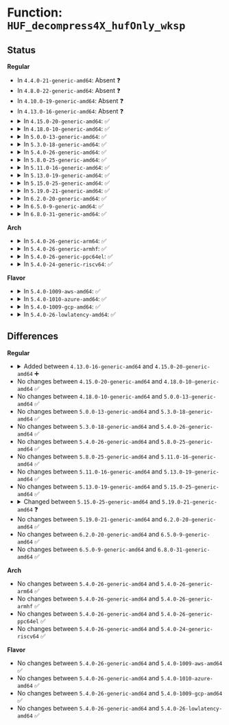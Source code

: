 # Function: <code>HUF_decompress4X_hufOnly_wksp</code>

## Status
<b>Regular</b>
<ul>
<li>
In <code>4.4.0-21-generic-amd64</code>: Absent ❓
</li>
<li>
In <code>4.8.0-22-generic-amd64</code>: Absent ❓
</li>
<li>
In <code>4.10.0-19-generic-amd64</code>: Absent ❓
</li>
<li>
In <code>4.13.0-16-generic-amd64</code>: Absent ❓
</li>
<li>
<details>
<summary>In <code>4.15.0-20-generic-amd64</code>: ✅</summary>

```c
size_t HUF_decompress4X_hufOnly_wksp(HUF_DTable * dctx, void * dst, size_t dstSize, const void * cSrc, size_t cSrcSize, void * workspace, size_t workspaceSize)
```

```json
{
  "name": "HUF_decompress4X_hufOnly_wksp",
  "collision_type": "Unique Global",
  "inline_type": "No",
  "funcs": [
    {
      "addr": 18446744071583763152,
      "name": "HUF_decompress4X_hufOnly_wksp",
      "external": true,
      "loc": "lib/zstd/huf_decompress.c:924",
      "file": "lib/zstd/huf_decompress.c",
      "inline": "seen, unknown",
      "caller_inline": [],
      "caller_func": [
        "lib/zstd/decompress.c:ZSTD_decompressContinue",
        "lib/zstd/decompress.c:ZSTD_decompressBlock"
      ]
    }
  ],
  "symbols": [
    {
      "addr": 18446744071583763152,
      "name": "HUF_decompress4X_hufOnly_wksp",
      "section": ".text",
      "bind": "STB_GLOBAL",
      "size": 298
    }
  ]
}
```
</details>
</li>
<li>
<details>
<summary>In <code>4.18.0-10-generic-amd64</code>: ✅</summary>

```c
size_t HUF_decompress4X_hufOnly_wksp(HUF_DTable * dctx, void * dst, size_t dstSize, const void * cSrc, size_t cSrcSize, void * workspace, size_t workspaceSize)
```

```json
{
  "name": "HUF_decompress4X_hufOnly_wksp",
  "collision_type": "Unique Global",
  "inline_type": "No",
  "funcs": [
    {
      "addr": 18446744071583978784,
      "name": "HUF_decompress4X_hufOnly_wksp",
      "external": true,
      "loc": "lib/zstd/huf_decompress.c:924",
      "file": "lib/zstd/huf_decompress.c",
      "inline": "seen, unknown",
      "caller_inline": [],
      "caller_func": [
        "lib/zstd/decompress.c:ZSTD_decodeLiteralsBlock"
      ]
    }
  ],
  "symbols": [
    {
      "addr": 18446744071583978784,
      "name": "HUF_decompress4X_hufOnly_wksp",
      "section": ".text",
      "bind": "STB_GLOBAL",
      "size": 296
    }
  ]
}
```
</details>
</li>
<li>
<details>
<summary>In <code>5.0.0-13-generic-amd64</code>: ✅</summary>

```c
size_t HUF_decompress4X_hufOnly_wksp(HUF_DTable * dctx, void * dst, size_t dstSize, const void * cSrc, size_t cSrcSize, void * workspace, size_t workspaceSize)
```

```json
{
  "name": "HUF_decompress4X_hufOnly_wksp",
  "collision_type": "Unique Global",
  "inline_type": "No",
  "funcs": [
    {
      "addr": 18446744071584059920,
      "name": "HUF_decompress4X_hufOnly_wksp",
      "external": true,
      "loc": "lib/zstd/huf_decompress.c:924",
      "file": "lib/zstd/huf_decompress.c",
      "inline": "seen, unknown",
      "caller_inline": [],
      "caller_func": [
        "lib/zstd/decompress.c:ZSTD_decodeLiteralsBlock"
      ]
    }
  ],
  "symbols": [
    {
      "addr": 18446744071584059920,
      "name": "HUF_decompress4X_hufOnly_wksp",
      "section": ".text",
      "bind": "STB_GLOBAL",
      "size": 296
    }
  ]
}
```
</details>
</li>
<li>
<details>
<summary>In <code>5.3.0-18-generic-amd64</code>: ✅</summary>

```c
size_t HUF_decompress4X_hufOnly_wksp(HUF_DTable * dctx, void * dst, size_t dstSize, const void * cSrc, size_t cSrcSize, void * workspace, size_t workspaceSize)
```

```json
{
  "name": "HUF_decompress4X_hufOnly_wksp",
  "collision_type": "Unique Global",
  "inline_type": "No",
  "funcs": [
    {
      "addr": 18446744071584245808,
      "name": "HUF_decompress4X_hufOnly_wksp",
      "external": true,
      "loc": "lib/zstd/huf_decompress.c:924",
      "file": "lib/zstd/huf_decompress.c",
      "inline": "seen, unknown",
      "caller_inline": [],
      "caller_func": [
        "lib/zstd/decompress.c:ZSTD_decompressBlock",
        "lib/zstd/decompress.c:ZSTD_decodeLiteralsBlock"
      ]
    }
  ],
  "symbols": [
    {
      "addr": 18446744071584245808,
      "name": "HUF_decompress4X_hufOnly_wksp",
      "section": ".text",
      "bind": "STB_GLOBAL",
      "size": 317
    }
  ]
}
```
</details>
</li>
<li>
<details>
<summary>In <code>5.4.0-26-generic-amd64</code>: ✅</summary>

```c
size_t HUF_decompress4X_hufOnly_wksp(HUF_DTable * dctx, void * dst, size_t dstSize, const void * cSrc, size_t cSrcSize, void * workspace, size_t workspaceSize)
```

```json
{
  "name": "HUF_decompress4X_hufOnly_wksp",
  "collision_type": "Unique Global",
  "inline_type": "No",
  "funcs": [
    {
      "addr": 18446744071584380608,
      "name": "HUF_decompress4X_hufOnly_wksp",
      "external": true,
      "loc": "lib/zstd/huf_decompress.c:924",
      "file": "lib/zstd/huf_decompress.c",
      "inline": "seen, unknown",
      "caller_inline": [],
      "caller_func": [
        "lib/zstd/decompress.c:ZSTD_decompressBlock",
        "lib/zstd/decompress.c:ZSTD_decodeLiteralsBlock"
      ]
    }
  ],
  "symbols": [
    {
      "addr": 18446744071584380608,
      "name": "HUF_decompress4X_hufOnly_wksp",
      "section": ".text",
      "bind": "STB_GLOBAL",
      "size": 317
    }
  ]
}
```
</details>
</li>
<li>
<details>
<summary>In <code>5.8.0-25-generic-amd64</code>: ✅</summary>

```c
size_t HUF_decompress4X_hufOnly_wksp(HUF_DTable * dctx, void * dst, size_t dstSize, const void * cSrc, size_t cSrcSize, void * workspace, size_t workspaceSize)
```

```json
{
  "name": "HUF_decompress4X_hufOnly_wksp",
  "collision_type": "Unique Global",
  "inline_type": "No",
  "funcs": [
    {
      "addr": 18446744071584952288,
      "name": "HUF_decompress4X_hufOnly_wksp",
      "external": true,
      "loc": "lib/zstd/huf_decompress.c:924",
      "file": "lib/zstd/huf_decompress.c",
      "inline": "seen, unknown",
      "caller_inline": [],
      "caller_func": [
        "lib/zstd/decompress.c:ZSTD_decodeLiteralsBlock"
      ]
    }
  ],
  "symbols": [
    {
      "addr": 18446744071584952288,
      "name": "HUF_decompress4X_hufOnly_wksp",
      "section": ".text",
      "bind": "STB_GLOBAL",
      "size": 317
    }
  ]
}
```
</details>
</li>
<li>
<details>
<summary>In <code>5.11.0-16-generic-amd64</code>: ✅</summary>

```c
size_t HUF_decompress4X_hufOnly_wksp(HUF_DTable * dctx, void * dst, size_t dstSize, const void * cSrc, size_t cSrcSize, void * workspace, size_t workspaceSize)
```

```json
{
  "name": "HUF_decompress4X_hufOnly_wksp",
  "collision_type": "Unique Global",
  "inline_type": "No",
  "funcs": [
    {
      "addr": 18446744071585074192,
      "name": "HUF_decompress4X_hufOnly_wksp",
      "external": true,
      "loc": "lib/zstd/huf_decompress.c:924",
      "file": "lib/zstd/huf_decompress.c",
      "inline": "seen, unknown",
      "caller_inline": [],
      "caller_func": [
        "lib/zstd/decompress.c:ZSTD_decodeLiteralsBlock"
      ]
    }
  ],
  "symbols": [
    {
      "addr": 18446744071585074192,
      "name": "HUF_decompress4X_hufOnly_wksp",
      "section": ".text",
      "bind": "STB_GLOBAL",
      "size": 322
    }
  ]
}
```
</details>
</li>
<li>
<details>
<summary>In <code>5.13.0-19-generic-amd64</code>: ✅</summary>

```c
size_t HUF_decompress4X_hufOnly_wksp(HUF_DTable * dctx, void * dst, size_t dstSize, const void * cSrc, size_t cSrcSize, void * workspace, size_t workspaceSize)
```

```json
{
  "name": "HUF_decompress4X_hufOnly_wksp",
  "collision_type": "Unique Global",
  "inline_type": "No",
  "funcs": [
    {
      "addr": 18446744071584949472,
      "name": "HUF_decompress4X_hufOnly_wksp",
      "external": true,
      "loc": "lib/zstd/huf_decompress.c:924",
      "file": "lib/zstd/huf_decompress.c",
      "inline": "seen, unknown",
      "caller_inline": [],
      "caller_func": [
        "lib/zstd/decompress.c:ZSTD_decodeLiteralsBlock"
      ]
    }
  ],
  "symbols": [
    {
      "addr": 18446744071584949472,
      "name": "HUF_decompress4X_hufOnly_wksp",
      "section": ".text",
      "bind": "STB_GLOBAL",
      "size": 322
    }
  ]
}
```
</details>
</li>
<li>
<details>
<summary>In <code>5.15.0-25-generic-amd64</code>: ✅</summary>

```c
size_t HUF_decompress4X_hufOnly_wksp(HUF_DTable * dctx, void * dst, size_t dstSize, const void * cSrc, size_t cSrcSize, void * workspace, size_t workspaceSize)
```

```json
{
  "name": "HUF_decompress4X_hufOnly_wksp",
  "collision_type": "Unique Global",
  "inline_type": "No",
  "funcs": [
    {
      "addr": 18446744071585385936,
      "name": "HUF_decompress4X_hufOnly_wksp",
      "external": true,
      "loc": "lib/zstd/huf_decompress.c:924",
      "file": "lib/zstd/huf_decompress.c",
      "inline": "seen, unknown",
      "caller_inline": [],
      "caller_func": [
        "lib/zstd/decompress.c:ZSTD_decodeLiteralsBlock"
      ]
    }
  ],
  "symbols": [
    {
      "addr": 18446744071585385936,
      "name": "HUF_decompress4X_hufOnly_wksp",
      "section": ".text",
      "bind": "STB_GLOBAL",
      "size": 591
    }
  ]
}
```
</details>
</li>
<li>
<details>
<summary>In <code>5.19.0-21-generic-amd64</code>: ✅</summary>

```c
size_t HUF_decompress4X_hufOnly_wksp(HUF_DTable * dctx, void * dst, size_t dstSize, const void * cSrc, size_t cSrcSize, void * workSpace, size_t wkspSize)
```

```json
{
  "name": "HUF_decompress4X_hufOnly_wksp",
  "collision_type": "Unique Global",
  "inline_type": "No",
  "funcs": [
    {
      "addr": 18446744071586512640,
      "name": "HUF_decompress4X_hufOnly_wksp",
      "external": true,
      "loc": "lib/zstd/decompress/huf_decompress.c:1080",
      "file": "lib/zstd/decompress/huf_decompress.c",
      "inline": "seen, unknown",
      "caller_inline": [],
      "caller_func": []
    }
  ],
  "symbols": [
    {
      "addr": 18446744071586512640,
      "name": "HUF_decompress4X_hufOnly_wksp",
      "section": ".text",
      "bind": "STB_GLOBAL",
      "size": 303
    }
  ]
}
```
</details>
</li>
<li>
<details>
<summary>In <code>6.2.0-20-generic-amd64</code>: ✅</summary>

```c
size_t HUF_decompress4X_hufOnly_wksp(HUF_DTable * dctx, void * dst, size_t dstSize, const void * cSrc, size_t cSrcSize, void * workSpace, size_t wkspSize)
```

```json
{
  "name": "HUF_decompress4X_hufOnly_wksp",
  "collision_type": "Unique Global",
  "inline_type": "No",
  "funcs": [
    {
      "addr": 18446744071587708928,
      "name": "HUF_decompress4X_hufOnly_wksp",
      "external": true,
      "loc": "lib/zstd/decompress/huf_decompress.c:1614",
      "file": "lib/zstd/decompress/huf_decompress.c",
      "inline": "seen, unknown",
      "caller_inline": [],
      "caller_func": []
    }
  ],
  "symbols": [
    {
      "addr": 18446744071587708928,
      "name": "HUF_decompress4X_hufOnly_wksp",
      "section": ".text",
      "bind": "STB_GLOBAL",
      "size": 290
    }
  ]
}
```
</details>
</li>
<li>
<details>
<summary>In <code>6.5.0-9-generic-amd64</code>: ✅</summary>

```c
size_t HUF_decompress4X_hufOnly_wksp(HUF_DTable * dctx, void * dst, size_t dstSize, const void * cSrc, size_t cSrcSize, void * workSpace, size_t wkspSize)
```

```json
{
  "name": "HUF_decompress4X_hufOnly_wksp",
  "collision_type": "Unique Global",
  "inline_type": "No",
  "funcs": [
    {
      "addr": 18446744071587974496,
      "name": "HUF_decompress4X_hufOnly_wksp",
      "external": true,
      "loc": "lib/zstd/decompress/huf_decompress.c:1614",
      "file": "lib/zstd/decompress/huf_decompress.c",
      "inline": "seen, unknown",
      "caller_inline": [],
      "caller_func": []
    }
  ],
  "symbols": [
    {
      "addr": 18446744071587974496,
      "name": "HUF_decompress4X_hufOnly_wksp",
      "section": ".text",
      "bind": "STB_GLOBAL",
      "size": 290
    }
  ]
}
```
</details>
</li>
<li>
<details>
<summary>In <code>6.8.0-31-generic-amd64</code>: ✅</summary>

```c
size_t HUF_decompress4X_hufOnly_wksp(HUF_DTable * dctx, void * dst, size_t dstSize, const void * cSrc, size_t cSrcSize, void * workSpace, size_t wkspSize)
```

```json
{
  "name": "HUF_decompress4X_hufOnly_wksp",
  "collision_type": "Unique Global",
  "inline_type": "No",
  "funcs": [
    {
      "addr": 18446744071588309280,
      "name": "HUF_decompress4X_hufOnly_wksp",
      "external": true,
      "loc": "lib/zstd/decompress/huf_decompress.c:1614",
      "file": "lib/zstd/decompress/huf_decompress.c",
      "inline": "seen, unknown",
      "caller_inline": [],
      "caller_func": []
    }
  ],
  "symbols": [
    {
      "addr": 18446744071588309280,
      "name": "HUF_decompress4X_hufOnly_wksp",
      "section": ".text",
      "bind": "STB_GLOBAL",
      "size": 290
    }
  ]
}
```
</details>
</li>
</ul>
<b>Arch</b>
<ul>
<li>
<details>
<summary>In <code>5.4.0-26-generic-arm64</code>: ✅</summary>

```c
size_t HUF_decompress4X_hufOnly_wksp(HUF_DTable * dctx, void * dst, size_t dstSize, const void * cSrc, size_t cSrcSize, void * workspace, size_t workspaceSize)
```

```json
{
  "name": "HUF_decompress4X_hufOnly_wksp",
  "collision_type": "Unique Global",
  "inline_type": "No",
  "funcs": [
    {
      "addr": 18446603336496265464,
      "name": "HUF_decompress4X_hufOnly_wksp",
      "external": true,
      "loc": "lib/zstd/huf_decompress.c:924",
      "file": "lib/zstd/huf_decompress.c",
      "inline": "seen, unknown",
      "caller_inline": [],
      "caller_func": [
        "lib/zstd/decompress.c:ZSTD_decompressBlock",
        "lib/zstd/decompress.c:ZSTD_decodeLiteralsBlock"
      ]
    }
  ],
  "symbols": [
    {
      "addr": 18446603336496265464,
      "name": "HUF_decompress4X_hufOnly_wksp",
      "section": ".text",
      "bind": "STB_GLOBAL",
      "size": 380
    }
  ]
}
```
</details>
</li>
<li>
<details>
<summary>In <code>5.4.0-26-generic-armhf</code>: ✅</summary>

```c
size_t HUF_decompress4X_hufOnly_wksp(HUF_DTable * dctx, void * dst, size_t dstSize, const void * cSrc, size_t cSrcSize, void * workspace, size_t workspaceSize)
```

```json
{
  "name": "HUF_decompress4X_hufOnly_wksp",
  "collision_type": "Unique Global",
  "inline_type": "No",
  "funcs": [
    {
      "addr": 3229608284,
      "name": "HUF_decompress4X_hufOnly_wksp",
      "external": true,
      "loc": "lib/zstd/huf_decompress.c:924",
      "file": "lib/zstd/huf_decompress.c",
      "inline": "seen, unknown",
      "caller_inline": [],
      "caller_func": [
        "lib/zstd/decompress.c:ZSTD_decompressBlock",
        "lib/zstd/decompress.c:ZSTD_decodeLiteralsBlock"
      ]
    }
  ],
  "symbols": [
    {
      "addr": 3229608284,
      "name": "HUF_decompress4X_hufOnly_wksp",
      "section": ".text",
      "bind": "STB_GLOBAL",
      "size": 328
    }
  ]
}
```
</details>
</li>
<li>
<details>
<summary>In <code>5.4.0-26-generic-ppc64el</code>: ✅</summary>

```c
size_t HUF_decompress4X_hufOnly_wksp(HUF_DTable * dctx, void * dst, size_t dstSize, const void * cSrc, size_t cSrcSize, void * workspace, size_t workspaceSize)
```

```json
{
  "name": "HUF_decompress4X_hufOnly_wksp",
  "collision_type": "Unique Global",
  "inline_type": "No",
  "funcs": [
    {
      "addr": 13835058055290564960,
      "name": "HUF_decompress4X_hufOnly_wksp",
      "external": true,
      "loc": "lib/zstd/huf_decompress.c:924",
      "file": "lib/zstd/huf_decompress.c",
      "inline": "seen, unknown",
      "caller_inline": [],
      "caller_func": [
        "lib/zstd/decompress.c:ZSTD_decompressBlock",
        "lib/zstd/decompress.c:ZSTD_decodeLiteralsBlock"
      ]
    }
  ],
  "symbols": [
    {
      "addr": 13835058055290564960,
      "name": "HUF_decompress4X_hufOnly_wksp",
      "section": ".text",
      "bind": "STB_GLOBAL",
      "size": 520
    }
  ]
}
```
</details>
</li>
<li>
<details>
<summary>In <code>5.4.0-24-generic-riscv64</code>: ✅</summary>

```c
size_t HUF_decompress4X_hufOnly_wksp(HUF_DTable * dctx, void * dst, size_t dstSize, const void * cSrc, size_t cSrcSize, void * workspace, size_t workspaceSize)
```

```json
{
  "name": "HUF_decompress4X_hufOnly_wksp",
  "collision_type": "Unique Global",
  "inline_type": "No",
  "funcs": [
    {
      "addr": 18446743936275322068,
      "name": "HUF_decompress4X_hufOnly_wksp",
      "external": true,
      "loc": "lib/zstd/huf_decompress.c:924",
      "file": "lib/zstd/huf_decompress.c",
      "inline": "seen, unknown",
      "caller_inline": [],
      "caller_func": [
        "lib/zstd/decompress.c:ZSTD_decompressBlock",
        "lib/zstd/decompress.c:ZSTD_decodeLiteralsBlock"
      ]
    }
  ],
  "symbols": [
    {
      "addr": 18446743936275322068,
      "name": "HUF_decompress4X_hufOnly_wksp",
      "section": ".text",
      "bind": "STB_GLOBAL",
      "size": 270
    }
  ]
}
```
</details>
</li>
</ul>
<b>Flavor</b>
<ul>
<li>
<details>
<summary>In <code>5.4.0-1009-aws-amd64</code>: ✅</summary>

```c
size_t HUF_decompress4X_hufOnly_wksp(HUF_DTable * dctx, void * dst, size_t dstSize, const void * cSrc, size_t cSrcSize, void * workspace, size_t workspaceSize)
```

```json
{
  "name": "HUF_decompress4X_hufOnly_wksp",
  "collision_type": "Unique Global",
  "inline_type": "No",
  "funcs": [
    {
      "addr": 18446744071584349344,
      "name": "HUF_decompress4X_hufOnly_wksp",
      "external": true,
      "loc": "lib/zstd/huf_decompress.c:924",
      "file": "lib/zstd/huf_decompress.c",
      "inline": "seen, unknown",
      "caller_inline": [],
      "caller_func": [
        "lib/zstd/decompress.c:ZSTD_decompressBlock",
        "lib/zstd/decompress.c:ZSTD_decodeLiteralsBlock"
      ]
    }
  ],
  "symbols": [
    {
      "addr": 18446744071584349344,
      "name": "HUF_decompress4X_hufOnly_wksp",
      "section": ".text",
      "bind": "STB_GLOBAL",
      "size": 317
    }
  ]
}
```
</details>
</li>
<li>
<details>
<summary>In <code>5.4.0-1010-azure-amd64</code>: ✅</summary>

```c
size_t HUF_decompress4X_hufOnly_wksp(HUF_DTable * dctx, void * dst, size_t dstSize, const void * cSrc, size_t cSrcSize, void * workspace, size_t workspaceSize)
```

```json
{
  "name": "HUF_decompress4X_hufOnly_wksp",
  "collision_type": "Unique Global",
  "inline_type": "No",
  "funcs": [
    {
      "addr": 18446744071584284544,
      "name": "HUF_decompress4X_hufOnly_wksp",
      "external": true,
      "loc": "lib/zstd/huf_decompress.c:924",
      "file": "lib/zstd/huf_decompress.c",
      "inline": "seen, unknown",
      "caller_inline": [],
      "caller_func": [
        "lib/zstd/decompress.c:ZSTD_decompressBlock",
        "lib/zstd/decompress.c:ZSTD_decodeLiteralsBlock"
      ]
    }
  ],
  "symbols": [
    {
      "addr": 18446744071584284544,
      "name": "HUF_decompress4X_hufOnly_wksp",
      "section": ".text",
      "bind": "STB_GLOBAL",
      "size": 317
    }
  ]
}
```
</details>
</li>
<li>
<details>
<summary>In <code>5.4.0-1009-gcp-amd64</code>: ✅</summary>

```c
size_t HUF_decompress4X_hufOnly_wksp(HUF_DTable * dctx, void * dst, size_t dstSize, const void * cSrc, size_t cSrcSize, void * workspace, size_t workspaceSize)
```

```json
{
  "name": "HUF_decompress4X_hufOnly_wksp",
  "collision_type": "Unique Global",
  "inline_type": "No",
  "funcs": [
    {
      "addr": 18446744071584332256,
      "name": "HUF_decompress4X_hufOnly_wksp",
      "external": true,
      "loc": "lib/zstd/huf_decompress.c:924",
      "file": "lib/zstd/huf_decompress.c",
      "inline": "seen, unknown",
      "caller_inline": [],
      "caller_func": [
        "lib/zstd/decompress.c:ZSTD_decompressBlock",
        "lib/zstd/decompress.c:ZSTD_decodeLiteralsBlock"
      ]
    }
  ],
  "symbols": [
    {
      "addr": 18446744071584332256,
      "name": "HUF_decompress4X_hufOnly_wksp",
      "section": ".text",
      "bind": "STB_GLOBAL",
      "size": 317
    }
  ]
}
```
</details>
</li>
<li>
<details>
<summary>In <code>5.4.0-26-lowlatency-amd64</code>: ✅</summary>

```c
size_t HUF_decompress4X_hufOnly_wksp(HUF_DTable * dctx, void * dst, size_t dstSize, const void * cSrc, size_t cSrcSize, void * workspace, size_t workspaceSize)
```

```json
{
  "name": "HUF_decompress4X_hufOnly_wksp",
  "collision_type": "Unique Global",
  "inline_type": "No",
  "funcs": [
    {
      "addr": 18446744071584438288,
      "name": "HUF_decompress4X_hufOnly_wksp",
      "external": true,
      "loc": "lib/zstd/huf_decompress.c:924",
      "file": "lib/zstd/huf_decompress.c",
      "inline": "seen, unknown",
      "caller_inline": [],
      "caller_func": [
        "lib/zstd/decompress.c:ZSTD_decompressBlock",
        "lib/zstd/decompress.c:ZSTD_decodeLiteralsBlock"
      ]
    }
  ],
  "symbols": [
    {
      "addr": 18446744071584438288,
      "name": "HUF_decompress4X_hufOnly_wksp",
      "section": ".text",
      "bind": "STB_GLOBAL",
      "size": 317
    }
  ]
}
```
</details>
</li>
</ul>

## Differences
<b>Regular</b>
<ul>
<li>
<details>
<summary>Added between <code>4.13.0-16-generic-amd64</code> and <code>4.15.0-20-generic-amd64</code> ➕</summary>

```c
size_t HUF_decompress4X_hufOnly_wksp(HUF_DTable * dctx, void * dst, size_t dstSize, const void * cSrc, size_t cSrcSize, void * workspace, size_t workspaceSize)
```
</details>
</li>
<li>
No changes between <code>4.15.0-20-generic-amd64</code> and <code>4.18.0-10-generic-amd64</code> ✅
</li>
<li>
No changes between <code>4.18.0-10-generic-amd64</code> and <code>5.0.0-13-generic-amd64</code> ✅
</li>
<li>
No changes between <code>5.0.0-13-generic-amd64</code> and <code>5.3.0-18-generic-amd64</code> ✅
</li>
<li>
No changes between <code>5.3.0-18-generic-amd64</code> and <code>5.4.0-26-generic-amd64</code> ✅
</li>
<li>
No changes between <code>5.4.0-26-generic-amd64</code> and <code>5.8.0-25-generic-amd64</code> ✅
</li>
<li>
No changes between <code>5.8.0-25-generic-amd64</code> and <code>5.11.0-16-generic-amd64</code> ✅
</li>
<li>
No changes between <code>5.11.0-16-generic-amd64</code> and <code>5.13.0-19-generic-amd64</code> ✅
</li>
<li>
No changes between <code>5.13.0-19-generic-amd64</code> and <code>5.15.0-25-generic-amd64</code> ✅
</li>
<li>
<details>
<summary>Changed between <code>5.15.0-25-generic-amd64</code> and <code>5.19.0-21-generic-amd64</code> ❓</summary>
<ul>
<li>
<b>Param added. </b>
<code>void * workSpace</code>
</li>
<li>
<b>Param added. </b>
<code>size_t wkspSize</code>
</li>
<li>
<b>Param removed. </b>
<code>void * workspace</code>
</li>
<li>
<b>Param removed. </b>
<code>size_t workspaceSize</code>
</li>
</ul>
</details>
</li>
<li>
No changes between <code>5.19.0-21-generic-amd64</code> and <code>6.2.0-20-generic-amd64</code> ✅
</li>
<li>
No changes between <code>6.2.0-20-generic-amd64</code> and <code>6.5.0-9-generic-amd64</code> ✅
</li>
<li>
No changes between <code>6.5.0-9-generic-amd64</code> and <code>6.8.0-31-generic-amd64</code> ✅
</li>
</ul>
<b>Arch</b>
<ul>
<li>
No changes between <code>5.4.0-26-generic-amd64</code> and <code>5.4.0-26-generic-arm64</code> ✅
</li>
<li>
No changes between <code>5.4.0-26-generic-amd64</code> and <code>5.4.0-26-generic-armhf</code> ✅
</li>
<li>
No changes between <code>5.4.0-26-generic-amd64</code> and <code>5.4.0-26-generic-ppc64el</code> ✅
</li>
<li>
No changes between <code>5.4.0-26-generic-amd64</code> and <code>5.4.0-24-generic-riscv64</code> ✅
</li>
</ul>
<b>Flavor</b>
<ul>
<li>
No changes between <code>5.4.0-26-generic-amd64</code> and <code>5.4.0-1009-aws-amd64</code> ✅
</li>
<li>
No changes between <code>5.4.0-26-generic-amd64</code> and <code>5.4.0-1010-azure-amd64</code> ✅
</li>
<li>
No changes between <code>5.4.0-26-generic-amd64</code> and <code>5.4.0-1009-gcp-amd64</code> ✅
</li>
<li>
No changes between <code>5.4.0-26-generic-amd64</code> and <code>5.4.0-26-lowlatency-amd64</code> ✅
</li>
</ul>
